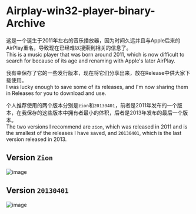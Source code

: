 # Airplay-win32-player-binary-Archive
这是一个诞生于2011年左右的音乐播放器，因为时间久远并且与Apple后来的AirPlay重名，导致现在已经难以搜索到相关的信息了。  
This is a music player that was born around 2011, which is now difficult to search for because of its age and renaming with Apple's later AirPlay.

我有幸保存了它的一些发行版本，现在将它们分享出来，放在Release中供大家下载使用。  
I was lucky enough to save some of its releases, and I'm now sharing them in Releases for you to download and use.

个人推荐使用的两个版本分别是`zion`和`20130401`，前者是2011年发布的一个版本，在我保存的这些版本中拥有者最小的体积，后者是2013年发布的最后一个版本。  
The two versions I recommend are `zion`, which was released in 2011 and is the smallest of the releases I have saved, and `20130401`, which is the last version released in 2013.

## Version `Zion`
![image](https://github.com/user-attachments/assets/14e8aaa4-f81a-4eae-8b56-2fc61f4c5459)

## Version `20130401`
![image](https://github.com/user-attachments/assets/5b05c53b-0d27-4a10-8c19-b25bc2aaf5cf)
